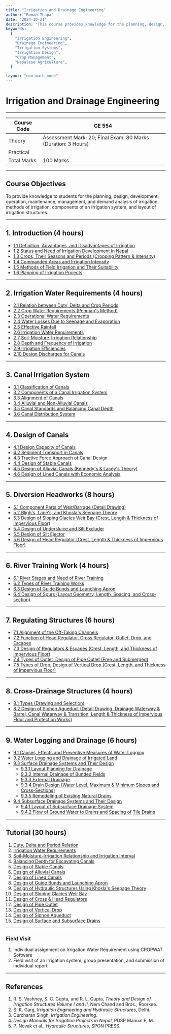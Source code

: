 ```yaml
---
title: "Irrigation and Drainage Engineering"
author: "Roman Thapa"
date: "2024-10-21"
description: "This course provides knowledge for the planning, design, development, operation, maintenance, management, and demand analysis of irrigation systems, including methods and components of irrigation and the layout of irrigation structures."
keywords:
  [
    "Irrigation Engineering",
    "Drainage Engineering",
    "Irrigation Systems",
    "Irrigation Design",
    "Crop Management",
    "Nepalese Agriculture",
  ]

layout: "non_math_mode"
---
```


# Irrigation and Drainage Engineering

---

| Course Code | CE 554                                                        |
| ----------- | ------------------------------------------------------------- |
| Theory      | Assessment Mark: 20; Final Exam: 80 Marks (Duration: 3 Hours) |
| Practical   |                                                               |
| Total Marks | 100 Marks                                                     |

---

## Course Objectives

To provide knowledge to students for the planning, design, development, operation, maintenance, management, and demand analysis of irrigation, methods of irrigation, components of an irrigation system, and layout of irrigation structures.

---

## 1. Introduction (4 hours)

- [1.1 Definition, Advantages, and Disadvantages of Irrigation](/path/to/subtopic1/)
- [1.2 Status and Need of Irrigation Development in Nepal](/path/to/subtopic2/)
- [1.3 Crops, Their Seasons and Periods (Cropping Pattern & Intensity)](/path/to/subtopic3/)
- [1.4 Commanded Areas and Irrigation Intensity](/path/to/subtopic4/)
- [1.5 Methods of Field Irrigation and Their Suitability](/path/to/subtopic5/)
- [1.6 Planning of Irrigation Projects](/path/to/subtopic6/)

---

## 2. Irrigation Water Requirements (4 hours)

- [2.1 Relation between Duty, Delta and Crop Periods](/path/to/subtopic1/)
- [2.2 Crop Water Requirements (Penman's Method)](/path/to/subtopic2/)
- [2.3 Operational Water Requirements](/path/to/subtopic3/)
- [2.4 Water Losses Due to Seepage and Evaporation](/path/to/subtopic4/)
- [2.5 Effective Rainfall](/path/to/subtopic5/)
- [2.6 Irrigation Water Requirements](/path/to/subtopic6/)
- [2.7 Soil-Moisture-Irrigation Relationship](/path/to/subtopic7/)
- [2.8 Depth and Frequency of Irrigation](/path/to/subtopic8/)
- [2.9 Irrigation Efficiencies](/path/to/subtopic9/)
- [2.10 Design Discharges for Canals](/path/to/subtopic10/)

---

## 3. Canal Irrigation System

- [3.1 Classification of Canals](/path/to/subtopic1/)
- [3.2 Components of a Canal Irrigation System](/path/to/subtopic2/)
- [3.3 Alignment of Canals](/path/to/subtopic3/)
- [3.4 Alluvial and Non-Alluvial Canals](/path/to/subtopic4/)
- [3.5 Canal Standards and Balancing Canal Depth](/path/to/subtopic5/)
- [3.6 Canal Distribution System](/path/to/subtopic6/)

---

## 4. Design of Canals

- [4.1 Design Capacity of Canals](/path/to/subtopic1/)
- [4.2 Sediment Transport in Canals](/path/to/subtopic2/)
- [4.3 Tractive Force Approach of Canal Design](/path/to/subtopic3/)
- [4.4 Design of Stable Canals](/path/to/subtopic4/)
- [4.5 Design of Alluvial Canals (Kennedy's & Lacey's Theory)](/path/to/subtopic5/)
- [4.6 Design of Lined Canals with Economic Analysis](/path/to/subtopic6/)

---

## 5. Diversion Headworks (8 hours)

- [5.1 Component Parts of Weir/Barrage (Detail Drawing)](/path/to/subtopic1/)
- [5.2 Bligh's, Lane's, and Khosla's Seepage Theory](/path/to/subtopic2/)
- [5.3 Design of Sloping Glacies Weir Bay (Crest, Length & Thickness of Impervious Floor)](/path/to/subtopic3/)
- [5.4 Design of Undersluice and Silt Excluder](/path/to/subtopic4/)
- [5.5 Design of Silt Ejector](/path/to/subtopic5/)
- [5.6 Design of Head Regulator (Crest, Length & Thickness of Impervious Floor)](/path/to/subtopic6/)

---

## 6. River Training Work (4 hours)

- [6.1 River Stages and Need of River Training](/path/to/subtopic1/)
- [6.2 Types of River Training Works](/path/to/subtopic2/)
- [6.3 Design of Guide Bunds and Launching Apron](/path/to/subtopic3/)
- [6.4 Design of Spurs (Layout Geometry, Length, Spacing, and Cross-section)](/path/to/subtopic4/)

---

## 7. Regulating Structures (6 hours)

- [7.1 Alignment of the Off-Taking Channels](/path/to/subtopic1/)
- [7.2 Function of Head Regulator, Cross Regulator, Outlet, Drop, and Escapes](/path/to/subtopic2/)
- [7.3 Design of Regulators & Escapes (Crest, Length, and Thickness of Impervious Floor)](/path/to/subtopic3/)
- [7.4 Types of Outlet, Design of Pipe Outlet (Free and Submerged)](/path/to/subtopic4/)
- [7.5 Types of Drop, Design of Vertical Drop (Crest, Length, and Thickness of Impervious Floor)](/path/to/subtopic5/)

---

## 8. Cross-Drainage Structures (4 hours)

- [8.1 Types (Drawing and Selection)](/path/to/subtopic1/)
- [8.2 Design of Siphon Aqueduct (Detail Drawing, Drainage Waterway & Barrel, Canal Waterway & Transition, Length & Thickness of Impervious Floor and Protection Works)](/path/to/subtopic2/)

---

## 9. Water Logging and Drainage (6 hours)

- [9.1 Causes, Effects and Preventive Measures of Water Logging](/path/to/subtopic1/)
- [9.2 Water Logging and Drainage of Irrigated Land](/path/to/subtopic2/)
- [9.3 Surface Drainage Systems and Their Design](/path/to/subtopic3/)
  - [9.3.1 Layout Planning for Drainage](/path/to/subtopic4/)
  - [9.3.2 Internal Drainage of Bunded Fields](/path/to/subtopic5/)
  - [9.3.3 External Drainage](/path/to/subtopic6/)
  - [9.3.4 Drain Design (Water Level, Maximum & Minimum Slopes and Cross-Sections)](/path/to/subtopic7/)
  - [9.3.5 Remodeling of Existing Natural Drains](/path/to/subtopic8/)
- [9.4 Subsurface Drainage Systems and Their Design](/path/to/subtopic9/)
  - [9.4.1 Layout of Subsurface Drainage System](/path/to/subtopic10/)
  - [9.4.2 Flow of Ground Water to Drains and Spacing of Tile Drains](/path/to/subtopic11/)

---

## Tutorial (30 hours)

1. [Duty, Delta and Period Relation](#)
2. [Irrigation Water Requirements](#)
3. [Soil-Moisture-Irrigation Relationship and Irrigation Interval](#)
4. [Balancing Depth for Excavating Canals](#)
5. [Design of Stable Canals](#)
6. [Design of Alluvial Canals](#)
7. [Design of Lined Canals](#)
8. [Design of Guide Bunds and Launching Apron](#)
9. [Design of Hydraulic Structures Using Khosla's Seepage Theory](#)
10. [Design of Sloping Glacies Weir Bay](#)
11. [Design of Cross & Head Regulators](#)
12. [Design of Pipe Outlet](#)
13. [Design of Vertical Drop](#)
14. [Design of Siphon Aqueduct](#)
15. [Design of Surface and Subsurface Drains](#)

---

### Field Visit

1. Individual assignment on Irrigation Water Requirement using CROPWAT Software
2. Field visit of an irrigation system, group presentation, and submission of individual report

---

## References

1. R. S. Vashney, S. C. Gupta, and R. L. Gupta, _Theory and Design of Irrigation Structures Volume I and II_, Nem Chand and Bros., Roorkee.
2. S. K. Garg, _Irrigation Engineering and Hydraulic Structures_, Delhi.
3. Curcharan Singh, _Irrigation Engineering_.
4. _Design Manuals for Irrigation Projects in Nepal_, PDSP Manual E, M.
5. P. Novak et al., _Hydraulic Structures_, SPON PRESS.

